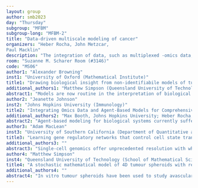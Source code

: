 ```yaml
---
layout: group
author: smb2023
day: "Thursday"
subgroup: "MFBM"
subgroup-long: "MFBM-2"
title: "Data-driven multiscale modeling of cancer"
organizers: "Heber Rocha, John Metzcar,
Paul Macklin"
description: "The integration of data, such as multiplexed -omics data, histopathology slides, or cell viability and motility assays, into multiscale simulations is a complex and challenging problem. The available data is often high-dimensional, noisy, sparse, and variable in both time and space. On the modeling side, there are many parameters to consider, and numerous possible emergent outcomes may arise. The first step in this process is to map the data to model parameters. This is often a difficult task due to the complexity of the data and the large number of parameters that must be considered. Once the data has been mapped to the model parameters, it is crucial to confirm that the model can reproduce the observations with appropriate fidelity. This step is critical to ensuring that the model is accurate and reliable. In this mini-symposium, we explore new and emerging techniques to address these challenges. We examine the integration of qualitative and quantitative data at each level of the modeling process. Additionally, we discuss the impacts of parameter uncertainty in the quality of model predictions. Overall, this mini-symposium focuses on the challenges of integrating data into multiscale simulations and the techniques and strategies that can be used to overcome these challenges."
room: "Suzanne M. Scharer Room (#3146)"
code: "MS06"
author1: "Alexander Browning"
inst1: "University of Oxford (Mathematical Institute)"
title1: "Drawing biological insight from non-identifiabile models of tumour growth using simple surrogates"
additional_authors1: "Matthew Simpson (Queensland University of Technology)"
abstract1: "Models are now routine in the interpretation of biological data, however are often limited by parameter non-identifiabilities. Indeed, simple goodness-of-fit metrics including the likelihood and residual error give only limited information about where a model does and doesn’t fit. In the talk, we demonstrate a new framework for the study non-identifiability of complex models of tumour growth using simple surrogate models, that lie in between a model of interest and the data. For example, the traditional one-dimensional line of constant goodness-of-fit, studied in traditional likelihood-based identifiability analysis, might lie at the intersection of two higher dimensional surfaces, each representing features in the data (in this case, the maximum size and initial growth rate of the tumour). One can move along this intersection in parameter space and achieve only a minimal change to the model predictions; hence, parameter non-identifiability. Overall, we demonstrate a novel technique for gaining insight from the complex biological models that are often essential for the elucidation of important biological processes."
author2: "Jeanette Johnson"
inst2: "Johns Hopkins University (Immunology)"
title2: "Integrating Omics Data and Agent-Based Models for Comprehensive Digital Biology"
additional_authors2: "Max Booth, Johns Hopkins University; Heber Rocha, Indiana University; Atul Deshpande, Johns Hopkins University; Ines Godet, Memorial Sloan Kettering Cancer Center; Jacob T. Mitchell, Johns Hopkins University; Ines Godet, Johns Hopkins University; Daniele Gilkes, Johns Hopkins University; Elizabeth Jaffee, Johns Hopkins University; Lei Zheng, Johns Hopkins University; Jacquelyn Zimmerman, Johns Hopkins University; Genevieve Stein-O’Brien, Johns Hopkins University; Elana J Fertig, Johns Hopkins University; Paul Macklin, Indiana University"
abstract2: "Agent-based modeling for biological systems currently suffers from limited ability to systematically integrate experimental data into model parameters. To facilitate the wider use of ABMs in these contexts, we sought ways to address this issue. Here we present two models built in the PhysiCell agent based modeling framework using results from high-throughput analyses. We show a method for generation of model agents directly from standard 10x Visium spatial transcriptomics data into an initial state of the ABM, preserving spatial relationships between cells when translating data to model. In future work we hope to build a general purpose “digital tissue” pipeline, capable of constructing spatially-resolved ABMs in 2d and 3d. We then show a model built upon more qualitative observations from a pancreatic cancer single-cell atlas and a separate set of clinical trial results from a matched biological context. The model simulates hypotheses of tumor progression among a group of epithelial and immune cells under three therapy conditions, exploring the tumor-immune logic of the system and attempting to understand what could have led to the results of the clinical trial. These integrations are proof-of-concept for more general integration of omics with agent-based models, and will empower life science investigators to make use of ABMs, which are ultimately very powerful hypothesis building and visualization tools, in their research."
author3: "Adam MacLean"
inst3: "University of Southern California (Department of Quantitative and Computational Biology)"
title3: "Learning gene regulatory networks that control cell state transitions from multi-modal single-cell genomics"
additional_authors3: ""
abstract3: "Single-cell genomics offer unprecedented resolution with which to study cell fate decision-making in cancer. We present new tools to infer gene regulatory networks (GRNs) controling cell fate decisions and model their multiscale dynamics. We introduce popInfer, single-cell multi-modal GRN inference via regularized regression, and demonstrate its potential for network discovery Through application to hematopoiesis, we discover new gene interactions regulating early fate decisions during stem cell differentiation that are profoundly affected by diet and age."
author4: "Matthew Simpson"
inst4: "Queensland University of Technology (School of Mathematical Sciences)"
title4: "A stochastic mathematical model of 4D tumour spheroids with real-time fluorescent cell cycle labelling"
additional_authors4: ""
abstract4: "In vitro tumour spheroids have been used to study avascular tumour growth and drug design for over 50 years. Tumour spheroids exhibit heterogeneity within the growing population that is thought to be related to spatial and temporal differences in nutrient availability. The recent development of real-time fluorescent cell cycle imaging allows us to identify the position and cell cycle status of individual cells within the growing spheroid, giving rise to the notion of a four-dimensional (4D) tumour spheroid. We develop the first stochastic individual-based model (IBM) of a 4D tumour spheroid and show that IBM simulation data compares well with new experimental data using a primary human melanoma cell line. The IBM provides quantitative information about nutrient availability within the spheroid, which is important because it is difficult to measure these data experimentally."
---
```

